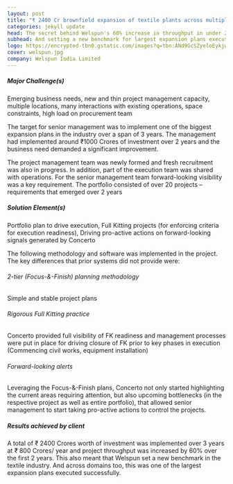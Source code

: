 ```yaml
---
layout: post
title: "₹ 2400 Cr brownfield expansion of textile plants across multiple locations"
categories: jekyll update
head: The secret behind Welspun's 60% increase in throughput in under 2 years
subhead: And setting a new benchmark for largest expansion plans executed on time
logo: https://encrypted-tbn0.gstatic.com/images?q=tbn:ANd9GcSZyeloEykjwtDX9XgONBWJ8bruhdcass77XCRaFbxNBnHwxxJlqA
cover: welspun.jpg
company: Welspun India Limited
---
```


<h5 class="bkc bold">Major Challenge(s)</h5>
Emerging business needs, new and thin project management capacity, multiple locations, many interactions with
existing operations, space constraints, high load on procurement team

<p class="pullout compass m-ws-top"><span class="bkc f-1-25x">The target for senior management was to implement one of the biggest expansion plans in the industry over a span of 3 years.</span> The management had implemented around ₹1000 Crores of investment over 2 years and the business need demanded a significant improvement.
</p>

The project management team was newly formed and fresh recruitment was also in progress. In addition, part of the execution team was shared with operations. For the senior management team forward-looking visibility was a key requirement. The portfolio consisted of over 20 projects – requirements that emerged over 2 years

<h5 class="bkc bold">Solution Element(s)</h5>
Portfolio plan to drive execution, Full Kitting projects (for enforcing criteria for execution readiness), Driving
pro-active actions on forward-looking signals generated by Concerto

The following methodology and software was implemented in the project. The key differences that prior systems did not provide were:

<h6 class="bkc bold nm">2-tier (Focus-&-Finish) planning methodology</h6>
Simple and stable project plans

<h6 class="bkc bold nm">Rigorous Full Kitting practice</h6>
Concerto provided full visibility of FK readiness and management processes were put in place for driving closure of FK prior to key
phases in execution (Commencing civil works, equipment installation)

<h6 class="bkc bold nm">Forward-looking alerts</h6>
Leveraging the Focus-&-Finish plans, Concerto not only started highlighting the current areas requiring attention, but also upcoming
bottlenecks (in the respective project as well as entire portfolio), that allowed senior management to start taking pro-active actions to control the projects.

<h5 class="bkc bold">Results achieved by client</h5>

<p class="pullout check m-ws-top"><span class="bkc f-1-25x">A total of ₹ 2400 Crores worth of investment was implemented over 3 years at ₹ 800 Crores/ year and project throughput was increased by 60% over the first 2 years.</span>
This also meant that Welspun set a new benchmark in the textile industry. And across domains too, this was one of the largest expansion plans executed successfully.</p>